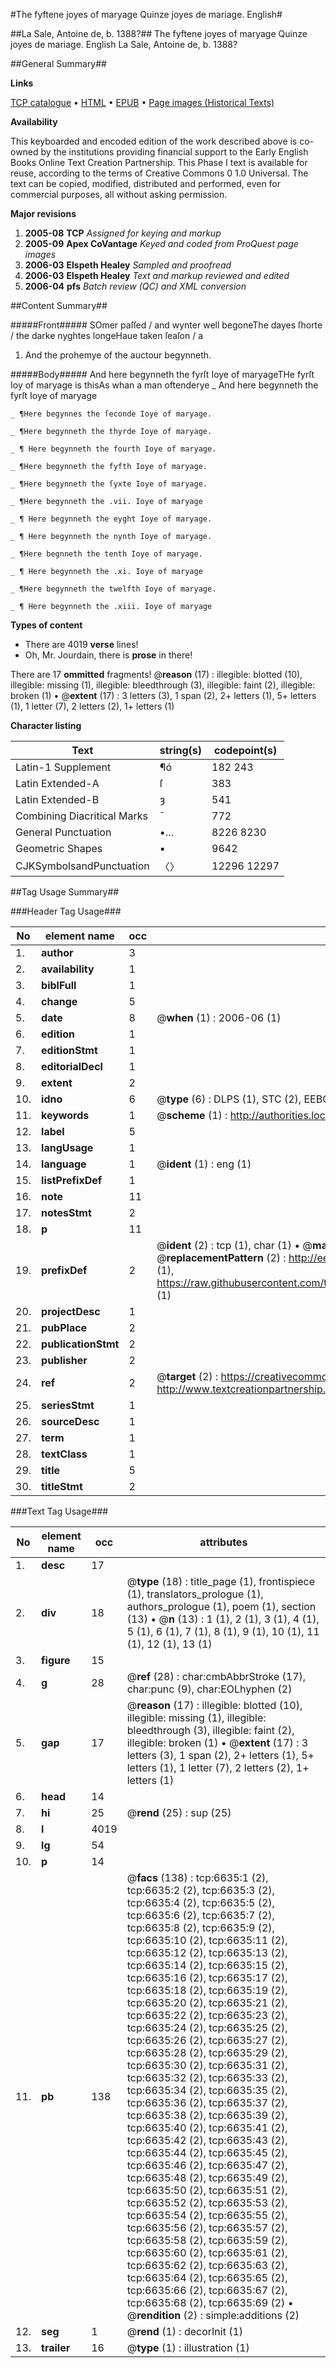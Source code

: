 #The fyftene joyes of maryage Quinze joyes de mariage. English#

##La Sale, Antoine de, b. 1388?##
The fyftene joyes of maryage
Quinze joyes de mariage. English
La Sale, Antoine de, b. 1388?

##General Summary##

**Links**

[TCP catalogue](http://www.ota.ox.ac.uk/tcp/)  • 
[HTML](http://tei.it.ox.ac.uk/tcp/Texts-HTML/free/A05/A05124.html)  • 
[EPUB](http://tei.it.ox.ac.uk/tcp/Texts-EPUB/free/A05/A05124.epub) • 
[Page images (Historical Texts)](https://data.historicaltexts.jisc.ac.uk/view?pubId=eebo-99842012e&pageId=eebo-99842012e-6635-1)

**Availability**

This keyboarded and encoded edition of the
	       work described above is co-owned by the institutions
	       providing financial support to the Early English Books
	       Online Text Creation Partnership. This Phase I text is
	       available for reuse, according to the terms of Creative
	       Commons 0 1.0 Universal. The text can be copied,
	       modified, distributed and performed, even for
	       commercial purposes, all without asking permission.

**Major revisions**

1. __2005-08__ __TCP__ *Assigned for keying and markup*
1. __2005-09__ __Apex CoVantage__ *Keyed and coded from ProQuest page images*
1. __2006-03__ __Elspeth Healey__ *Sampled and proofread*
1. __2006-03__ __Elspeth Healey__ *Text and markup reviewed and edited*
1. __2006-04__ __pfs__ *Batch review (QC) and XML conversion*

##Content Summary##

#####Front#####
SOmer paſſed / and wynter well begoneThe dayes ſhorte / the darke nyghtes longeHaue taken ſeaſon / a
1. And the prohemye of the auctour begynneth.

#####Body#####
And here begynneth the fyrſt Ioye of maryageTHe fyrſt Ioy of maryage is thisAs whan a man oftenderye
    _ And here begynneth the fyrſt Ioye of maryage

    _ ¶Here begynnes the ſeconde Ioye of maryage.

    _ ¶Here begynneth the thyrde Ioye of maryage.

    _ ¶ Here begynneth the fourth Ioye of maryage.

    _ ¶Here begynneth the fyfth Ioye of maryage.

    _ ¶Here begynneth the ſyxte Ioye of maryage.

    _ ¶Here begynneth the .vii. Ioye of maryage

    _ ¶ Here begynneth the eyght Ioye of maryage.

    _ ¶ Here begynneth the nynth Ioye of maryage.

    _ ¶Here begnneth the tenth Ioye of maryage.

    _ ¶ Here begynneth the .xi. Ioye of maryage

    _ ¶Here begynneth the twelfth Ioye of maryage.

    _ ¶ Here begynneth the .xiii. Ioye of maryage

**Types of content**

  * There are 4019 **verse** lines!
  * Oh, Mr. Jourdain, there is **prose** in there!

There are 17 **ommitted** fragments! 
 @__reason__ (17) : illegible: blotted (10), illegible: missing (1), illegible: bleedthrough (3), illegible: faint (2), illegible: broken (1)  •  @__extent__ (17) : 3 letters (3), 1 span (2), 2+ letters (1), 5+ letters (1), 1 letter (7), 2 letters (2), 1+ letters (1)

**Character listing**


|Text|string(s)|codepoint(s)|
|---|---|---|
|Latin-1 Supplement|¶ó|182 243|
|Latin Extended-A|ſ|383|
|Latin Extended-B|ȝ|541|
|Combining             Diacritical Marks|̄|772|
|General Punctuation|•…|8226 8230|
|Geometric Shapes|▪|9642|
|CJKSymbolsandPunctuation|〈〉|12296 12297|

##Tag Usage Summary##

###Header Tag Usage###

|No|element name|occ|attributes|
|---|---|---|---|
|1.|__author__|3||
|2.|__availability__|1||
|3.|__biblFull__|1||
|4.|__change__|5||
|5.|__date__|8| @__when__ (1) : 2006-06 (1)|
|6.|__edition__|1||
|7.|__editionStmt__|1||
|8.|__editorialDecl__|1||
|9.|__extent__|2||
|10.|__idno__|6| @__type__ (6) : DLPS (1), STC (2), EEBO-CITATION (1), PROQUEST (1), VID (1)|
|11.|__keywords__|1| @__scheme__ (1) : http://authorities.loc.gov/ (1)|
|12.|__label__|5||
|13.|__langUsage__|1||
|14.|__language__|1| @__ident__ (1) : eng (1)|
|15.|__listPrefixDef__|1||
|16.|__note__|11||
|17.|__notesStmt__|2||
|18.|__p__|11||
|19.|__prefixDef__|2| @__ident__ (2) : tcp (1), char (1)  •  @__matchPattern__ (2) : ([0-9\-]+):([0-9IVX]+) (1), (.+) (1)  •  @__replacementPattern__ (2) : http://eebo.chadwyck.com/downloadtiff?vid=$1&page=$2 (1), https://raw.githubusercontent.com/textcreationpartnership/Texts/master/tcpchars.xml#$1 (1)|
|20.|__projectDesc__|1||
|21.|__pubPlace__|2||
|22.|__publicationStmt__|2||
|23.|__publisher__|2||
|24.|__ref__|2| @__target__ (2) : https://creativecommons.org/publicdomain/zero/1.0/ (1), http://www.textcreationpartnership.org/docs/. (1)|
|25.|__seriesStmt__|1||
|26.|__sourceDesc__|1||
|27.|__term__|1||
|28.|__textClass__|1||
|29.|__title__|5||
|30.|__titleStmt__|2||


###Text Tag Usage###

|No|element name|occ|attributes|
|---|---|---|---|
|1.|__desc__|17||
|2.|__div__|18| @__type__ (18) : title_page (1), frontispiece (1), translators_prologue (1), authors_prologue (1), poem (1), section (13)  •  @__n__ (13) : 1 (1), 2 (1), 3 (1), 4 (1), 5 (1), 6 (1), 7 (1), 8 (1), 9 (1), 10 (1), 11 (1), 12 (1), 13 (1)|
|3.|__figure__|15||
|4.|__g__|28| @__ref__ (28) : char:cmbAbbrStroke (17), char:punc (9), char:EOLhyphen (2)|
|5.|__gap__|17| @__reason__ (17) : illegible: blotted (10), illegible: missing (1), illegible: bleedthrough (3), illegible: faint (2), illegible: broken (1)  •  @__extent__ (17) : 3 letters (3), 1 span (2), 2+ letters (1), 5+ letters (1), 1 letter (7), 2 letters (2), 1+ letters (1)|
|6.|__head__|14||
|7.|__hi__|25| @__rend__ (25) : sup (25)|
|8.|__l__|4019||
|9.|__lg__|54||
|10.|__p__|14||
|11.|__pb__|138| @__facs__ (138) : tcp:6635:1 (2), tcp:6635:2 (2), tcp:6635:3 (2), tcp:6635:4 (2), tcp:6635:5 (2), tcp:6635:6 (2), tcp:6635:7 (2), tcp:6635:8 (2), tcp:6635:9 (2), tcp:6635:10 (2), tcp:6635:11 (2), tcp:6635:12 (2), tcp:6635:13 (2), tcp:6635:14 (2), tcp:6635:15 (2), tcp:6635:16 (2), tcp:6635:17 (2), tcp:6635:18 (2), tcp:6635:19 (2), tcp:6635:20 (2), tcp:6635:21 (2), tcp:6635:22 (2), tcp:6635:23 (2), tcp:6635:24 (2), tcp:6635:25 (2), tcp:6635:26 (2), tcp:6635:27 (2), tcp:6635:28 (2), tcp:6635:29 (2), tcp:6635:30 (2), tcp:6635:31 (2), tcp:6635:32 (2), tcp:6635:33 (2), tcp:6635:34 (2), tcp:6635:35 (2), tcp:6635:36 (2), tcp:6635:37 (2), tcp:6635:38 (2), tcp:6635:39 (2), tcp:6635:40 (2), tcp:6635:41 (2), tcp:6635:42 (2), tcp:6635:43 (2), tcp:6635:44 (2), tcp:6635:45 (2), tcp:6635:46 (2), tcp:6635:47 (2), tcp:6635:48 (2), tcp:6635:49 (2), tcp:6635:50 (2), tcp:6635:51 (2), tcp:6635:52 (2), tcp:6635:53 (2), tcp:6635:54 (2), tcp:6635:55 (2), tcp:6635:56 (2), tcp:6635:57 (2), tcp:6635:58 (2), tcp:6635:59 (2), tcp:6635:60 (2), tcp:6635:61 (2), tcp:6635:62 (2), tcp:6635:63 (2), tcp:6635:64 (2), tcp:6635:65 (2), tcp:6635:66 (2), tcp:6635:67 (2), tcp:6635:68 (2), tcp:6635:69 (2)  •  @__rendition__ (2) : simple:additions (2)|
|12.|__seg__|1| @__rend__ (1) : decorInit (1)|
|13.|__trailer__|16| @__type__ (1) : illustration (1)|
